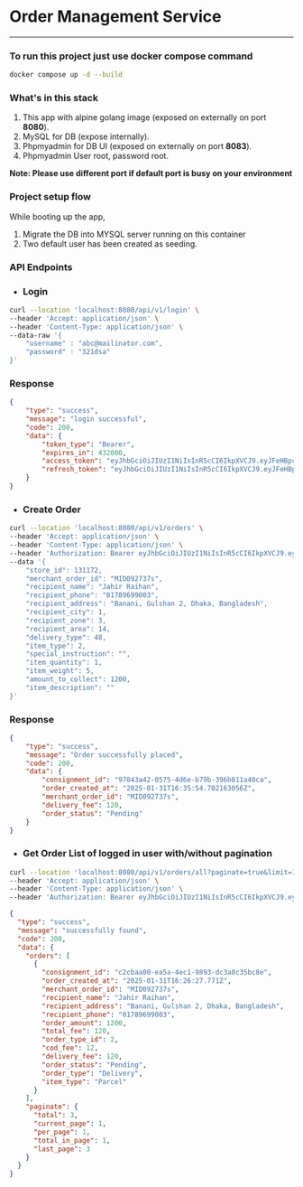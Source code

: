 
# Order Management Service
-----------------------------
### To run this project just use docker compose command

```bash
docker compose up -d --build
```

### What's in this stack
1. This app with alpine golang image (exposed on externally on port **8080**).
2. MySQL for DB (expose internally).
3. Phpmyadmin for DB UI (exposed on externally on port **8083**).
4. Phpmyadmin User root, password root.

**Note: Please use different port if default port is busy on your environment**

### Project setup flow
While booting up the app,
1. Migrate the DB into MYSQL server running on this container
2. Two default user has been created as seeding.

### API Endpoints
* ### Login

```bash
curl --location 'localhost:8080/api/v1/login' \
--header 'Accept: application/json' \
--header 'Content-Type: application/json' \
--data-raw '{
    "username" : "abc@mailinator.com",
    "password" : "321dsa"
}'
```
### Response
```json
{
    "type": "success",
    "message": "login successful",
    "code": 200,
    "data": {
        "token_type": "Bearer",
        "expires_in": 432000,
        "access_token": "eyJhbGciOiJIUzI1NiIsInR5cCI6IkpXVCJ9.eyJFeHBpcmVzQXQiOiIyMDI1LTAyLTA1VDIxOjExOjA5LjM4MTQ0MDQ1KzA2OjAwIiwiUGhvbmUiOiIwMTkwMTkwMTkwMiIsIlVzZXJuYW1lIjoiYWJjQG1haWxpbmF0b3IuY29tIn0.HEpnFbLHwdBKd0wMAxDSHHRHBp3GfY2Mn1ctGDrkIzo",
        "refresh_token": "eyJhbGciOiJIUzI1NiIsInR5cCI6IkpXVCJ9.eyJFeHBpcmVzQXQiOiIyMDI1LTAxLTMxVDIxOjQxOjA5LjM4MTQ5NjI1OSswNjowMCIsIlBob25lIjoiMDE5MDE5MDE5MDIiLCJVc2VybmFtZSI6ImFiY0BtYWlsaW5hdG9yLmNvbSJ9.9p9NPkTHGCy1MqFKGGqh4Hn78C-2o7oY_TKKxSes4Ug"
    }
}
```
* ### Create Order

```bash
curl --location 'localhost:8080/api/v1/orders' \
--header 'Accept: application/json' \
--header 'Content-Type: application/json' \
--header 'Authorization: Bearer eyJhbGciOiJIUzI1NiIsInR5cCI6IkpXVCJ9.eyJFeHBpcmVzQXQiOiIyMDI1LTAyLTA1VDE2OjA5OjQ1Ljk0MzU4NDY5NyswNjowMCIsIlBob25lIjoiMDE5MDE5MDE5MDEiLCJVc2VybmFtZSI6IjAxOTAxOTAxOTAxQG1haWxpbmF0b3IuY29tIn0.bOP_IPDPmH-pPxYsidCluK353Ssb978aOefG6fgAC38' \
--data '{
    "store_id": 131172,
    "merchant_order_id": "MID092737s",
    "recipient_name": "Jahir Raihan",
    "recipient_phone": "01789699003",
    "recipient_address": "Banani, Gulshan 2, Dhaka, Bangladesh",
    "recipient_city": 1,
    "recipient_zone": 3,
    "recipient_area": 14,
    "delivery_type": 48,
    "item_type": 2,
    "special_instruction": "",
    "item_quantity": 1,
    "item_weight": 5,
    "amount_to_collect": 1200,
    "item_description": ""
}'
```

### Response

```json
{
    "type": "success",
    "message": "Order successfully placed",
    "code": 200,
    "data": {
        "consignment_id": "97843a42-0575-4d6e-b79b-396b811a40ca",
        "order_created_at": "2025-01-31T16:35:54.702163056Z",
        "merchant_order_id": "MID092737s",
        "delivery_fee": 120,
        "order_status": "Pending"
    }
}
```

* ### Get Order List of logged in user with/without pagination

```bash
curl --location 'localhost:8080/api/v1/orders/all?paginate=true&limit=1&page=1' \
--header 'Accept: application/json' \
--header 'Content-Type: application/json' \
--header 'Authorization: Bearer eyJhbGciOiJIUzI1NiIsInR5cCI6IkpXVCJ9.eyJFeHBpcmVzQXQiOiIyMDI1LTAyLTA1VDIwOjU5OjM2LjY3ODU4NDk2NiswNjowMCIsIlBob25lIjoiMDE5MDE5MDE5MDIiLCJVc2VybmFtZSI6ImFiY0BtYWlsaW5hdG9yLmNvbSJ9.q9BGEPF2FkbRgPLo2E2a7bMQDQs4ei_KXg0ihR_cbco'
```

```json
{
  "type": "success",
  "message": "successfully found",
  "code": 200,
  "data": {
    "orders": [
      {
        "consignment_id": "c2cbaa00-ea5a-4ec1-9893-dc3a8c35bc8e",
        "order_created_at": "2025-01-31T16:26:27.771Z",
        "merchant_order_id": "MID092737s",
        "recipient_name": "Jahir Raihan",
        "recipient_address": "Banani, Gulshan 2, Dhaka, Bangladesh",
        "recipient_phone": "01789699003",
        "order_amount": 1200,
        "total_fee": 120,
        "order_type_id": 2,
        "cod_fee": 12,
        "delivery_fee": 120,
        "order_status": "Pending",
        "order_type": "Delivery",
        "item_type": "Parcel"
      }
    ],
    "paginate": {
      "total": 3,
      "current_page": 1,
      "per_page": 1,
      "total_in_page": 1,
      "last_page": 3
    }
  }
}
```




